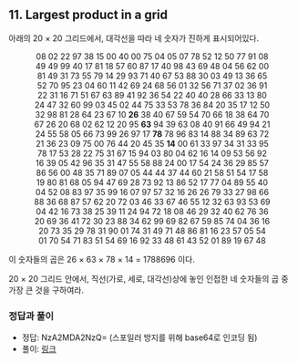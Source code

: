 ## 11. Largest product in a grid

아래의 20 &times; 20 그리드에서, 대각선을 따라 네 숫자가 진하게 표시되어있다.

<p align="center">
  08 02 22 97 38 15 00 40 00 75 04 05 07 78 52 12 50 77 91 08<br>
  49 49 99 40 17 81 18 57 60 87 17 40 98 43 69 48 04 56 62 00<br>
  81 49 31 73 55 79 14 29 93 71 40 67 53 88 30 03 49 13 36 65<br>
  52 70 95 23 04 60 11 42 69 24 68 56 01 32 56 71 37 02 36 91<br>
  22 31 16 71 51 67 63 89 41 92 36 54 22 40 40 28 66 33 13 80<br>
  24 47 32 60 99 03 45 02 44 75 33 53 78 36 84 20 35 17 12 50<br>
  32 98 81 28 64 23 67 10 <strong>26</strong> 38 40 67 59 54 70 66 18 38 64 70<br>
  67 26 20 68 02 62 12 20 95 <strong>63</strong> 94 39 63 08 40 91 66 49 94 21<br>
  24 55 58 05 66 73 99 26 97 17 <strong>78</strong> 78 96 83 14 88 34 89 63 72<br>
  21 36 23 09 75 00 76 44 20 45 35 <strong>14</strong> 00 61 33 97 34 31 33 95<br>
  78 17 53 28 22 75 31 67 15 94 03 80 04 62 16 14 09 53 56 92<br>
  16 39 05 42 96 35 31 47 55 58 88 24 00 17 54 24 36 29 85 57<br>
  86 56 00 48 35 71 89 07 05 44 44 37 44 60 21 58 51 54 17 58<br>
  19 80 81 68 05 94 47 69 28 73 92 13 86 52 17 77 04 89 55 40<br>
  04 52 08 83 97 35 99 16 07 97 57 32 16 26 26 79 33 27 98 66<br>
  88 36 68 87 57 62 20 72 03 46 33 67 46 55 12 32 63 93 53 69<br>
  04 42 16 73 38 25 39 11 24 94 72 18 08 46 29 32 40 62 76 36<br>
  20 69 36 41 72 30 23 88 34 62 99 69 82 67 59 85 74 04 36 16<br>
  20 73 35 29 78 31 90 01 74 31 49 71 48 86 81 16 23 57 05 54<br>
  01 70 54 71 83 51 54 69 16 92 33 48 61 43 52 01 89 19 67 48
</p>

이 숫자들의 곱은 26 &times; 63 &times; 78 &times; 14 = 1788696 이다.

20 &times; 20 그리드 안에서, 직선(가로, 세로, 대각선)상에 놓인 인접한 네 숫자들의 곱 중 가장 큰 것을 구하여라.

### 정답과 풀이

* 정답: NzA2MDA2NzQ= (스포일러 방지를 위해 base64로 인코딩 됨)
* 풀이: [링크](./explanation.md)
